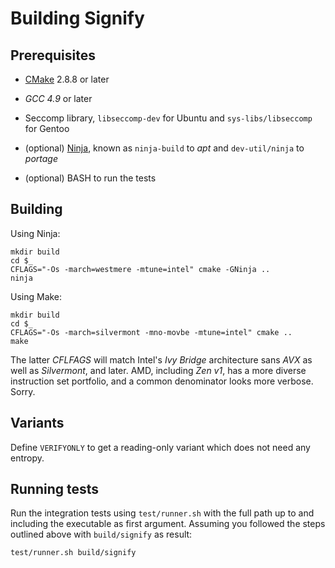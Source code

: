# Building Signify

## Prerequisites

  * [CMake](http://www.cmake.org/download/) 2.8.8 or later

  * *GCC 4.9* or later

  * Seccomp library, `libseccomp-dev` for Ubuntu and `sys-libs/libseccomp` for Gentoo

  * (optional) [Ninja](https://ninja-build.org/), known as `ninja-build` to *apt* and `dev-util/ninja` to *portage*

  * (optional) BASH to run the tests

## Building

Using Ninja:

    mkdir build
    cd $_
    CFLAGS="-Os -march=westmere -mtune=intel" cmake -GNinja ..
    ninja

Using Make:

    mkdir build
    cd $_
    CFLAGS="-Os -march=silvermont -mno-movbe -mtune=intel" cmake ..
    make

The latter *CFLFAGS* will match Intel's *Ivy Bridge* architecture sans *AVX* as well as *Silvermont*, and later.
AMD, including *Zen v1*, has a more diverse instruction set portfolio, and a common denominator looks more verbose. Sorry.

## Variants

Define `VERIFYONLY` to get a reading-only variant which does not need any entropy.

## Running tests

Run the integration tests using `test/runner.sh` with the full path up to and including the executable as first argument.
Assuming you followed the steps outlined above with `build/signify` as result:

    test/runner.sh build/signify

